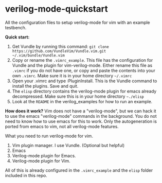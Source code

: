 # verilog-mode-quickstart

All the configuration files to setup verilog-mode for vim with an example testbench.

**Quick start:**
  1. Get Vundle by running this command: `git clone https://github.com/VundleVim/Vundle.vim.git ~/.vim/bundle/Vundle.vim`
  1. Copy or rename the `.vimrc_example`. This file has the configuration for Vundle and the plugin for vim-verilog-mode. Either rename this file as `.vimrc` if you do not have one, or copy and paste the contents into your own `.vimrc`. Make sure it is in your home directory `~/.vimrc`
  2. Open your .vimrc and type :PluginInstall. This is the Vundle command to install the plugins. Save and quit.
  3. The `elisp` directory contains the verilog-mode plugin for emacs already decompressed. Make sure this is in your home directory `~./elisp`
  4. Look at the `README` in the verilog_examples for how to run an example.

**How does it work?**
Vim does not have a "verilog-mode", but we can hack it to use the emacs "verilog-mode" commands in the background. You do not need to know how to use emacs for this to work. Only the autogeneration is ported from emacs to vim, not all verilog-mode features.

What you need to run verilog-mode for vim. 
  1. Vim plugin manager. I use Vundle. (Optional but helpful)
  2. Emacs
  3. Verilog-mode plugin for Emacs.
  4. Verilog-mode plugin for Vim.

All of this is already configured in the `.vimrc_example` and the `elisp` folder included in this repo.









